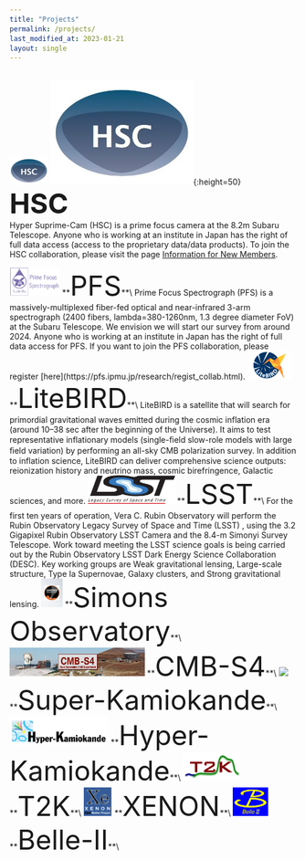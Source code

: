 ```yaml
---
title: "Projects"
permalink: /projects/
last_modified_at: 2023-01-21
layout: single
---
```


\
<img src="/_images/logo_hsc.jpg"  height="50">
![](/_images/logo_hsc.jpg){:height=50}
**<font size="25">HSC</font>**\
Hyper Suprime-Cam (HSC) is a prime focus camera at the 8.2m Subaru Telescope. Anyone who is working at an institute in Japan has the right of full data access (access to the proprietary data/data products). To join the HSC collaboration, please visit the page [Information for New Members](https://hscsurvey.pbworks.com/w/page/19661930/FrontPage).

<img src="/_images/logo_pfs.png"  height="50"/> 
**<font size="25">PFS</font>**\
Prime Focus Spectrograph (PFS) is a massively-multiplexed fiber-fed optical and near-infrared 3-arm spectrograph (2400 fibers, lambda=380-1260nm, 1.3 degree diameter FoV) at the Subaru Telescope. We envision we will start our survey from around 2024. Anyone who is working at an institute in Japan has the right of full data access for PFS. If you want to join the PFS collaboration, please register [here](https://pfs.ipmu.jp/research/regist_collab.html).

<img src="/_images/logo_lb.png"  height="50"/>  
**<font size="25">LiteBIRD</font>**\
LiteBIRD is a satellite that will search for primordial gravitational waves emitted during the cosmic inflation era (around 10–38 sec after the beginning of the Universe). It aims to test representative inflationary models (single-ﬁeld slow-role models with large ﬁeld variation) by performing an all-sky CMB polarization survey. In addition to inflation science, LiteBIRD can deliver comprehensive science outputs: reionization history and neutrino mass, cosmic birefringence, Galactic sciences, and more.

<img src="/_images/logo_lsst.png" height="50">
**<font size="25">LSST</font>**\
For the first ten years of operation, Vera C. Rubin Observatory will perform the Rubin Observatory Legacy Survey of Space and Time (LSST) , using the 3.2 Gigapixel Rubin Observatory LSST Camera and the 8.4-m Simonyi Survey Telescope. Work toward meeting the LSST science goals is being carried out by the Rubin Observatory LSST Dark Energy Science Collaboration (DESC). Key working groups are Weak gravitational lensing, Large-scale structure, Type Ia Supernovae, Galaxy clusters, and Strong gravitational lensing.

<img src="/_images/logo_so.jpg"  height="50"/>  
**<font size="25">Simons Observatory</font>**\

<img src="/_images/logo_cmbs4.jpeg" height="50"/>
**<font size="25">CMB-S4</font>**\

<img src="/_images/logo_sk.png"  height="50"/>  
**<font size="25">Super-Kamiokande</font>**\

<img src="/_images/logo_hk.jpeg"  height="50"/>  
**<font size="25">Hyper-Kamiokande</font>**\

<img src="/_images/logo_t2k.png" height="50"/>
**<font size="25">T2K</font>**\

<img src="/_images/logo_xenon.png" height="50"/>
**<font size="25">XENON</font>**\

<img src="/_images/logo_belleII.png" height="50"/>  
**<font size="25">Belle-II</font>**\


